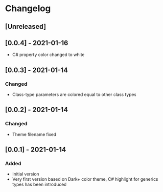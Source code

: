 # Changelog

## [Unreleased]

## [0.0.4] - 2021-01-16
- C# property color changed to white

## [0.0.3] - 2021-01-14
### Changed
- Class-type parameters are colored equal to other class types

## [0.0.2] - 2021-01-14
### Changed
- Theme filename fixed

## [0.0.1] - 2021-01-14
### Added
- Initial version
- Very first version based on Dark+ color theme, C# highlight for generics types has been introduced
